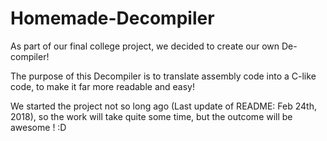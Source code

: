 # Homemade-Decompiler

As part of our final college project, we decided to create our own De-compiler!

The purpose of this Decompiler is to translate assembly code into a C-like code, to make it far more readable and easy!

We started the project not so long ago (Last update of README: Feb 24th, 2018), so the work will take quite some time, but the outcome will be awesome ! :D
